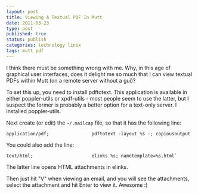 ```yaml
--- 
layout: post 
title: Viewing A Textual PDF In Mutt
date: 2011-03-23
type: post 
published: true 
status: publish
categories: technology linux
tags: mutt pdf
---
```


I think there must be something wrong with me. Why, in this age of
graphical user interfaces, does it delight me so much that I can view
textual PDFs within Mutt (on a remote server without a gui)?

To set this up, you need to install pdftotext. This application is
available in either poppler-utils or xpdf-utils - most people seem to
use the latter, but I suspect the former is probably a better option for
a text-only server. I installed poppler-utils.

Next create (or edit) the `~/.mailcap` file, so that it has the
following line:

    application/pdf;                pdftotext -layout %s -; copiousoutput

You could also add the line:

    text/html;                      elinks %s; nametemplate=%s.html`

The latter line opens HTML attachments in elinks.

Then just hit "V" when viewing an email, and you will see the
attachments, select the attachment and hit Enter to view it. Awesome :)

